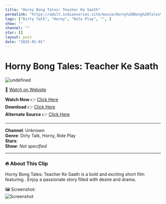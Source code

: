```yaml
---
title: "Horny Bong Tales: Teacher Ke Saath"
permalink: "https://adult.indianseries.site/movie/Horny%20Bong%20Tales%3A%20Teacher%20Ke%20Saath"
tags: ["Dirty Talk", "Horny", "Role Play", "", ]
show: ""
channel: ""
star: []
layout: post
date: "2025-01-01"
---
```


# Horny Bong Tales: Teacher Ke Saath

![undefined](https://desisins.com/wp-content/uploads/2024/08/Horny-Bong-Tales-DesiSins.com_.jpg)

🔗 [Watch on Website](https://adult.indianseries.site/movie/Horny%20Bong%20Tales%3A%20Teacher%20Ke%20Saath)

**Watch Now** 👉 [Click Here](https://adult.indianseries.site/movie/Horny%20Bong%20Tales%3A%20Teacher%20Ke%20Saath)  
**Download** 👉 [Click Here](https://adult.indianseries.site/movie/Horny%20Bong%20Tales%3A%20Teacher%20Ke%20Saath)  
**Alternate Source** 👉 [Click Here](https://adult.indianseries.site/movie/Horny%20Bong%20Tales%3A%20Teacher%20Ke%20Saath)

---

**Channel**: Unknown  
**Genre**: Dirty Talk, Horny, Role Play  
**Stars**:   
**Show**: *Not specified*

---

### 🔥 About This Clip

Horny Bong Tales: Teacher Ke Saath is a bold and exciting short film featuring . Enjoy a passionate story filled with desire and drama.
 
🖼️ Screenshot:  
![Screenshot](https://desisins.com/wp-content/uploads/2024/08/Horny-Bong-Tales-DesiSins.com_.jpg)
